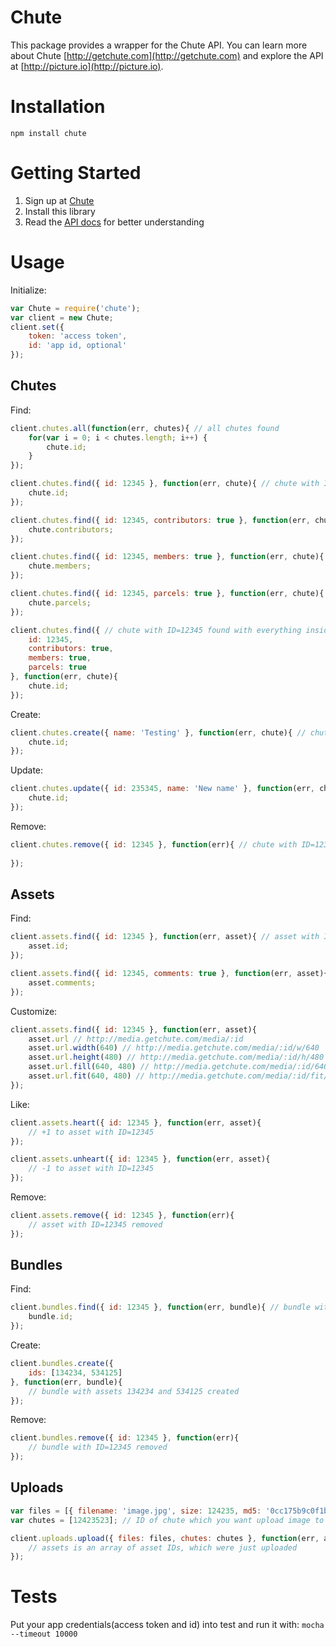 # Chute

This package provides a wrapper for the Chute API.  You can learn more about Chute [http://getchute.com](http://getchute.com) and explore the API at [http://picture.io](http://picture.io).

# Installation

`npm install chute`

# Getting Started

1. Sign up at [Chute](http://auth.getchute.com/signup?authorization=4f541b8e38ecef3f4d000001)
2. Install this library
3. Read the [API docs](http://explore.picture.io) for better understanding

# Usage

Initialize:

```javascript
var Chute = require('chute');
var client = new Chute;
client.set({
	token: 'access token',
	id: 'app id, optional'
});
```

## Chutes

Find:

```javascript
client.chutes.all(function(err, chutes){ // all chutes found
	for(var i = 0; i < chutes.length; i++) {
		chute.id;
	}
});

client.chutes.find({ id: 12345 }, function(err, chute){ // chute with ID=12345 found
	chute.id;
});

client.chutes.find({ id: 12345, contributors: true }, function(err, chute){ // chute with ID=12345 found with contributors list inside
	chute.contributors;
});

client.chutes.find({ id: 12345, members: true }, function(err, chute){ // chute with ID=12345 found with members list inside
	chute.members;
});

client.chutes.find({ id: 12345, parcels: true }, function(err, chute){ // chute with ID=12345 found with parcels list inside
	chute.parcels;
});

client.chutes.find({ // chute with ID=12345 found with everything inside
	id: 12345,
	contributors: true,
	members: true,
	parcels: true
}, function(err, chute){
	chute.id;
});
```

Create:

```javascript
client.chutes.create({ name: 'Testing' }, function(err, chute){ // chute created
	chute.id;
});
```

Update:

```javascript
client.chutes.update({ id: 235345, name: 'New name' }, function(err, chute){ // chute with ID=235345 changed name to 'New name'
	chute.id;
});
```

Remove:

```javascript
client.chutes.remove({ id: 12345 }, function(err){ // chute with ID=12345 removed
	
});
```

## Assets

Find:

```javascript
client.assets.find({ id: 12345 }, function(err, asset){ // asset with ID=12345 found
	asset.id;
});

client.assets.find({ id: 12345, comments: true }, function(err, asset){ // asset with ID=12345 found with comments inside
	asset.comments;
});
```

Customize:

```javascript
client.assets.find({ id: 12345 }, function(err, asset){
	asset.url // http://media.getchute.com/media/:id
	asset.url.width(640) // http://media.getchute.com/media/:id/w/640
	asset.url.height(480) // http://media.getchute.com/media/:id/h/480
	asset.url.fill(640, 480) // http://media.getchute.com/media/:id/640x480
	asset.url.fit(640, 480) // http://media.getchute.com/media/:id/fit/640x480
});
```

Like:

```javascript
client.assets.heart({ id: 12345 }, function(err, asset){
	// +1 to asset with ID=12345
});

client.assets.unheart({ id: 12345 }, function(err, asset){
	// -1 to asset with ID=12345
});
```

Remove:

```javascript
client.assets.remove({ id: 12345 }, function(err){
	// asset with ID=12345 removed
});
```

## Bundles

Find:

```javascript
client.bundles.find({ id: 12345 }, function(err, bundle){ // bundle with ID=12345
	bundle.id;
});
```

Create:

```javascript
client.bundles.create({
	ids: [134234, 534125]
}, function(err, bundle){
	// bundle with assets 134234 and 534125 created
});
```

Remove:

```javascript
client.bundles.remove({ id: 12345 }, function(err){
	// bundle with ID=12345 removed
});
```

## Uploads

```javascript
var files = [{ filename: 'image.jpg', size: 124235, md5: '0cc175b9c0f1b6a831c399e269772661' }]; // info about files
var chutes = [12423523]; // ID of chute which you want upload image to

client.uploads.upload({ files: files, chutes: chutes }, function(err, assets){
	// assets is an array of asset IDs, which were just uploaded
});
```

# Tests

Put your app credentials(access token and id) into test and run it with:
`mocha --timeout 10000`